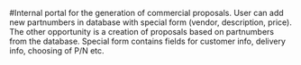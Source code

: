 #Internal portal for the generation of commercial proposals.
User can add new partnumbers in database with special form (vendor, description, price). 
The other opportunity is a creation of proposals based on partnumbers from the database. Special form contains fields for customer info, delivery info, choosing of P/N etc. 
